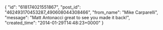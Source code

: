  {
   "id": "618174021551867",
   "post_id": "462493170453287_490608044308466",
   "from_name": "Mike Carparelli",
   "message": "Matt Antonacci great to see you made it back!",
   "created_time": "2014-01-29T14:48:23+0000"
 }
